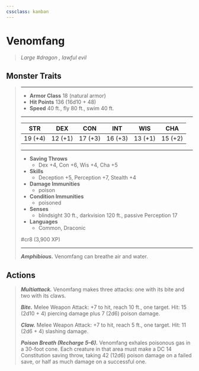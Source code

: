 ```yaml
---
cssclass: kanban
---
```


# Venomfang
>*Large #dragon , lawful evil*
## Monster Traits
>___
>- **Armor Class** 18 (natural armor)
>- **Hit Points** 136 (16d10 + 48)
>- **Speed** 40 ft., fly 80 ft., swim 40 ft.
>___
>|STR|DEX|CON|INT|WIS|CHA|
>|:---:|:---:|:---:|:---:|:---:|:---:|
>|19 (+4)|12 (+1)|17 (+3)|16 (+3)|13 (+1)|15 (+2)|
>___
>- **Saving Throws**
>	 - Dex +4, Con +6, Wis +4, Cha +5
>- **Skills**
>	 - Deception +5, Perception +7, Stealth +4
>- **Damage Immunities**
>	 - poison
>- **Condition Immunities**
>	 - poisoned
>- **Senses**
>	 - blindsight 30 ft., darkvision 120 ft., passive Perception 17
>- **Languages**
>	 - Common, Draconic
>
> #cr8 (3,900 XP)
>___
>***Amphibious.*** Venomfang can breathe air and water.  
>
## Actions
>***Multiattack.*** Venomfang makes three attacks: one with its bite and two with its claws.  
>
>***Bite.*** Melee Weapon Attack: +7 to hit, reach 10 ft., one target. Hit: 15 (2d10 + 4) piercing damage plus 7 (2d6) poison damage.  
>
>***Claw.*** Melee Weapon Attack: +7 to hit, reach 5 ft., one target. Hit: 11 (2d6 + 4) slashing damage.  
>
>***Poison Breath (Recharge 5–6).*** Venomfang exhales poisonous gas in a 30-foot cone. Each creature in that area must make a DC 14 Constitution saving throw, taking 42 (12d6) poison damage on a failed save, or half as much damage on a successful one.